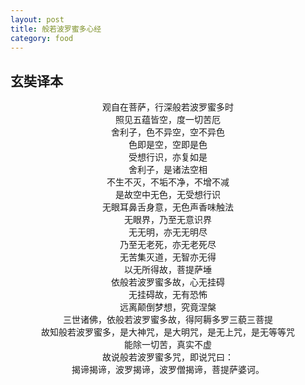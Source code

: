 ```yaml
---
layout: post
title: 般若波罗蜜多心经
category: food
---
```


玄奘译本
---------
<center>
观自在菩萨，行深般若波罗蜜多时<br>照见五蕴皆空，度一切苦厄<br>舍利子，色不异空，空不异色<br>色即是空，空即是色<br>受想行识，亦复如是<br>舍利子，是诸法空相<br>不生不灭，不垢不净，不增不减<br>是故空中无色，无受想行识<br>无眼耳鼻舌身意，无色声香味触法<br>无眼界，乃至无意识界<br>无无明，亦无无明尽<br>乃至无老死，亦无老死尽<br>无苦集灭道，无智亦无得<br>以无所得故，菩提萨埵<br>依般若波罗蜜多故，心无挂碍<br>无挂碍故，无有恐怖<br>远离颠倒梦想，究竟涅槃<br>三世诸佛，依般若波罗蜜多故，得阿耨多罗三藐三菩提<br>故知般若波罗蜜多，是大神咒，是大明咒，是无上咒，是无等等咒<br>能除一切苦，真实不虚<br>故说般若波罗蜜多咒，即说咒曰：<br>揭谛揭谛，波罗揭谛，波罗僧揭谛，菩提萨婆诃。
<bgsound src="https://raw.githubusercontent.com/yun-percy/yun-percy.github.io/master/assets/music/1.mp3" loop="-1" />
</center>